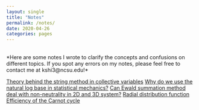 ```yaml
---
layout: single
title: "Notes"
permalink: /notes/
date: 2020-04-26
categories: pages
---
```

<br />
*Here are some notes I wrote to clarify the concepts and confusions on different topics. If you spot any errors on my notes, please feel free to contact me at kshi3@ncsu.edu!*
<br />

[Theory behind the string method in collective variables](http://https://kaihangshi.github.io/assets/docs/smcv.pdf)
[Why do we use the natural log base in statistical mechanics?](http://https://kaihangshi.github.io/assets/docs/loge_in_sm.pdf)
[Can Ewald summation method deal with non-neutrality in 2D and 3D system?](http://https://kaihangshi.github.io/assets/docs/ewald.pdf)
[Radial distribution function](http://https://kaihangshi.github.io/assets/docs/rdf.pdf)
[Efficiency of the Carnot cycle](http://https://kaihangshi.github.io/assets/docs/carnot.pdf)





